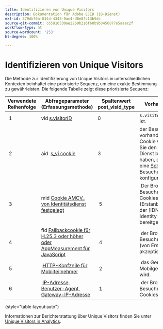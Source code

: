 ```yaml
---
title: Identifizieren von Unique Visitors
description: Dokumentation für Adobe ECID (ID-Dienst)
exl-id: 379dbf0a-814d-4348-9ac4-d0e8fc13b9dc
source-git-commit: c65816530ae2269b216f60b9b0450077e5aaac2f
workflow-type: ht
source-wordcount: '253'
ht-degree: 100%

---
```


# Identifizieren von Unique Visitors

Die Methode zur Identifizierung von Unique Visitors in unterschiedlichen Kontexten beinhaltet eine priorisierte Sequenz, um eine exakte Bestimmung zu gewährleisten. Die folgende Tabelle zeigt diese priorisierte Sequenz:

| Verwendete Reihenfolge | Abfrageparameter (Erfassungsmethode) | Spaltenwert post_visid_type | Vorhanden, wenn |
|---|---|---|---|
|  1  | vid [s.visitorID](https://experienceleague.adobe.com/docs/analytics/implementation/vars/config-vars/visitorid.html?lang=de)  | 0  | `s.visitorID` festgelegt ist. |
|  2  | aid  [s_vi cookie](https://experienceleague.adobe.com/docs/core-services/interface/administration/ec-cookies/cookies-analytics.html?lang=de#section-5d50a078de444d12b7d927d68ff3b679)  | 3  | der Besucher über vorhandenes s_vi-Cookie verfügt, bevor Sie den Besucher-ID-Dienst bereitgestellt haben, oder wenn Sie eine [Schonfrist](https://experienceleague.adobe.com/docs/id-service/using/reference/analytics-reference/grace-period.html?lang=de) für die Besucher-ID konfiguriert haben.  |
|  3  | mid [Cookie AMCV_ von Identitätsdienst festgelegt](../introduction/cookies.md)  |  5  |  Der Browser des Besuchers akzeptiert Cookies (Erstanbieter), und der [!DNL Identity Service] wird bereitgestellt.  |
|  4  | fid [Fallbackcookie für H.25.3 oder höher oder AppMeasurement für JavaScript](https://experienceleague.adobe.com/docs/core-services/interface/administration/ec-cookies/cookies-analytics.html?lang=de#section-65e33f9bfc264959ac1513e2f4b10ac7)  |  4  |  der Browser des Besuchers Cookies (von Erstanbietern) akzeptiert.  |
|  5  |  [HTTP-Kopfzeile für Mobilteilnehmer](https://experienceleague.adobe.com/docs/analytics/export/analytics-data-feed/data-feed-contents/datafeeds-reference.html?lang=de)  |  2  |  das Gerät als Mobilgerät erkannt wird.  |
|  6  |  [IP-Adresse, Benutzer-Agent, Gateway-IP-Adresse](https://experienceleague.adobe.com/docs/analytics/components/metrics/unique-visitors.html?lang=de)  |  1  |  der Browser des Besuchers keine Cookies akzeptiert. |

{style=&quot;table-layout:auto&quot;}

Informationen zur Berichterstattung über Unique Visitors finden Sie unter [Unique Visitors in Analytics](https://experienceleague.adobe.com/docs/analytics/components/metrics/unique-visitors.html?lang=de).
